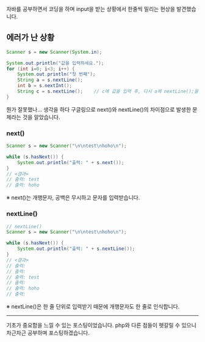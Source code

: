 자바를 공부하면서 코딩을 하며 input을 받는 상황에서 한줄씩 밀리는 현상을 발견했습니다.

## 에러가 난 상황
~~~java
Scanner s = new Scanner(System.in);

System.out.println("값을 입력하세요.");
for (int i=0; i<3; i++) {
    System.out.println("첫 번째");
    String a = s.nextLine();
    int b = s.nextInt();
    String c = s.nextLine();    // c에 값을 입력 후, 다시 a에 nextLine();을 넣기 전에, a에 \n이 들어가버림.
}
~~~

뭔가 잘못했나... 생각을 하다 구글링으로 next()와 nextLine()의 차이점으로 발생한 문제라는 것을 알았습니다.


### next()
~~~java
Scanner s = new Scanner("\n\ntest\nhoho\n");

while (s.hasNext()) {
    System.out.println("출력: " + s.next());
}
// <결과>
// 출력: test
// 출력: hoho
~~~

※ next()는 개행문자, 공백은 무시하고 문자를 입력받습니다.

### nextLine()
~~~java
// nextLine()
Scanner s = new Scanner("\n\ntest\nhoho\n");

while (s.hasNext()) {
    System.out.println("출력: " + s.nextLine());
}
// <결과>
// 출력:
// 출력:
// 출력: test
// 출력:
// 출력: hoho
// 출력:
~~~~

※ nextLine()은 한 줄 단위로 입력받기 때문에 개행문자도 한 줄로 인식합니다.

---

기초가 중요함을 느낄 수 있는 포스팅이었습니다. php와 다른 점들이 헷갈릴 수 있으니 차근차근 공부하며 포스팅하겠습니다.
